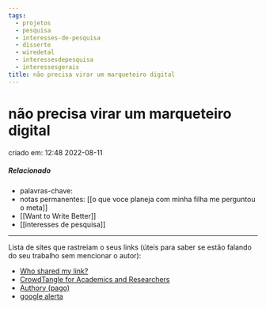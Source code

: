 ```yaml
---
tags:
  - projetos
  - pesquisa
  - interesses-de-pesquisa
  - disserte
  - wiredetal
  - interessesdepesquisa
  - interessesgerais
title: não precisa virar um marqueteiro digital
---
```


# não precisa virar um marqueteiro digital

criado em: 12:48 2022-08-11

##### Relacionado

- palavras-chave: 
- notas permanentes: [[o que voce planeja com minha filha me perguntou o meta]]
- [[Want to Write Better]]
- [[interesses de pesquisa]]
---

Lista de sites que rastreiam o seus links (úteis para saber se estão falando do seu trabalho sem mencionar o autor):

- [Who shared my link?](https://muckrack.com/whoshared/)
- [CrowdTangle for Academics and Researchers](https://help.crowdtangle.com/en/articles/4302208-crowdtangle-for-academics-and-researchers)
- [Authory (pago)](https://authory.com/)
- [google alerta](https://www.google.com.br/alerts)
